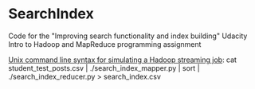 # SearchIndex
Code for the "Improving search functionality and index building" Udacity Intro to Hadoop and MapReduce programming assignment

[Unix command line syntax for simulating a Hadoop streaming job](http://www.michael-noll.com/tutorials/writing-an-hadoop-mapreduce-program-in-python/):
cat student_test_posts.csv | ./search_index_mapper.py | sort | ./search_index_reducer.py > search_index.csv
